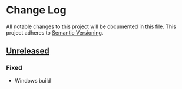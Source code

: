 # Change Log
All notable changes to this project will be documented in this file.
This project adheres to [Semantic Versioning](http://semver.org/).

## [Unreleased]
### Fixed
- Windows build



[Unreleased]: https://github.com/posthtml/posthtml-css-modules/compare/0.1.0...HEAD
